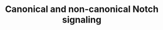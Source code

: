 ---
annotations:
- id: PW:0000003
  parent: signaling pathway
  type: Pathway Ontology
  value: signaling pathway
- id: PW:0000204
  parent: signaling pathway
  type: Pathway Ontology
  value: Notch signaling pathway
authors:
- AARandCo
- Khanspers
- AlexanderPico
- Evelo
- Egonw
- Eweitz
citedin: ''
communities:
- ONTOX
description: This pathway is based on figure 1 of "Alteration of Notch signaling in
  skeletal development and disease" (see bibliography). In the NOTCH signaling pathway,
  mammals have 11 ligands (JAG, DLL, DLK, etc.) and 4 NOTCH receptors (NOTCH1,2,3,4).
  The pathway is activated by the interaction between a ligand in a ligand expressing
  cell and a NOTCH receptor in an adjacent, receptor expressing cell.  At this point,
  proteases (ADAM10 and PSEN1/2) cleave the intracellular domain (NICD) of the NOTCH
  protein from the extracellular domain (NECD). In the canonical pathway, NICD travels
  into the nucleus where it forms a transcription complex with other proteins (RBPJ
  and MAML1,2,3). This transcriptional complex regulates the transcription of downstream
  canonical target genes, such as HES1 and HEY1. In the non-canonical pathway, otherwise
  known as RBPJ-independent NOTCH signaling, NOTCH can activate through R-Ras to promote
  cell adhesion. Alternatively, NOTCH may interact with IKKa in the NF-kB pathway,
  or LEF1 in the Wnt pathway.While the role that the canonical NOTCH pathway plays
  in skeletal biology is well understood, our understanding of the role of the non-canonical
  pathway remains primitive.
last-edited: 2024-01-11
ndex: cf890e12-8b67-11eb-9e72-0ac135e8bacf
organisms:
- Homo sapiens
redirect_from:
- /index.php/Pathway:WP3845
- /instance/WP3845
- /instance/WP3845_r127900
revision: r127900
schema-jsonld:
- '@context': https://schema.org/
  '@id': https://wikipathways.github.io/pathways/WP3845.html
  '@type': Dataset
  creator:
    '@type': Organization
    name: WikiPathways
  description: This pathway is based on figure 1 of "Alteration of Notch signaling
    in skeletal development and disease" (see bibliography). In the NOTCH signaling
    pathway, mammals have 11 ligands (JAG, DLL, DLK, etc.) and 4 NOTCH receptors (NOTCH1,2,3,4).
    The pathway is activated by the interaction between a ligand in a ligand expressing
    cell and a NOTCH receptor in an adjacent, receptor expressing cell.  At this point,
    proteases (ADAM10 and PSEN1/2) cleave the intracellular domain (NICD) of the NOTCH
    protein from the extracellular domain (NECD). In the canonical pathway, NICD travels
    into the nucleus where it forms a transcription complex with other proteins (RBPJ
    and MAML1,2,3). This transcriptional complex regulates the transcription of downstream
    canonical target genes, such as HES1 and HEY1. In the non-canonical pathway, otherwise
    known as RBPJ-independent NOTCH signaling, NOTCH can activate through R-Ras to
    promote cell adhesion. Alternatively, NOTCH may interact with IKKa in the NF-kB
    pathway, or LEF1 in the Wnt pathway.While the role that the canonical NOTCH pathway
    plays in skeletal biology is well understood, our understanding of the role of
    the non-canonical pathway remains primitive.
  keywords:
  - ADAM10
  - DLK1
  - DLK2
  - DLL1
  - DLL3
  - DLL4
  - DNER
  - HES1
  - HEY1
  - IKKa
  - JAG1
  - JAG2
  - LEF1
  - MAGP1
  - MAGP2
  - MAML1
  - MAML2
  - MAML3
  - NB3
  - NOTCH1
  - NOTCH2
  - NOTCH3
  - NOTCH4
  - PSEN1
  - PSEN2
  - RBPJ
  - RRAS
  license: CC0
  name: Canonical and non-canonical Notch signaling
seo: CreativeWork
title: Canonical and non-canonical Notch signaling
wpid: WP3845
---